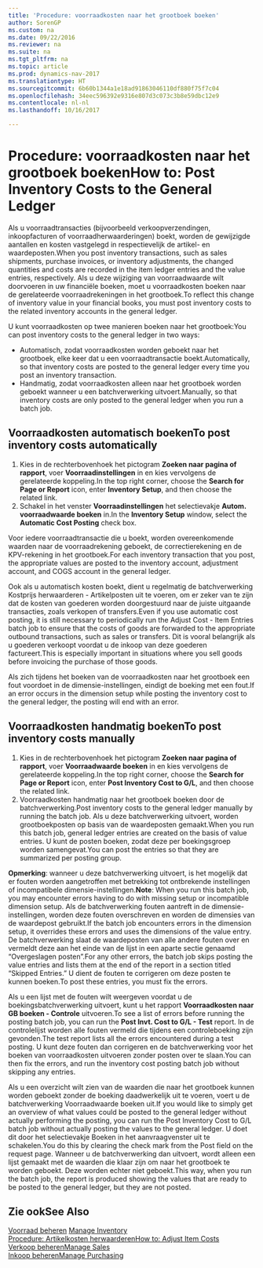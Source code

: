 ```yaml
---
title: 'Procedure: voorraadkosten naar het grootboek boeken'
author: SorenGP
ms.custom: na
ms.date: 09/22/2016
ms.reviewer: na
ms.suite: na
ms.tgt_pltfrm: na
ms.topic: article
ms.prod: dynamics-nav-2017
ms.translationtype: HT
ms.sourcegitcommit: 6b60b1344a1e18ad91863046110df880f75f7c04
ms.openlocfilehash: 34eec596392e9316e807d3c073c3b8e59dbc12e9
ms.contentlocale: nl-nl
ms.lasthandoff: 10/16/2017

---
```


# <a name="how-to-post-inventory-costs-to-the-general-ledger"></a><span data-ttu-id="c1ea3-102">Procedure: voorraadkosten naar het grootboek boeken</span><span class="sxs-lookup"><span data-stu-id="c1ea3-102">How to: Post Inventory Costs to the General Ledger</span></span>   
<span data-ttu-id="c1ea3-103">Als u voorraadtransacties (bijvoorbeeld verkoopverzendingen, inkoopfacturen of voorraadherwaarderingen) boekt, worden de gewijzigde aantallen en kosten vastgelegd in respectievelijk de artikel- en waardeposten.</span><span class="sxs-lookup"><span data-stu-id="c1ea3-103">When you post inventory transactions, such as sales shipments, purchase invoices, or inventory adjustments, the changed quantities and costs are recorded in the item ledger entries and the value entries, respectively.</span></span> <span data-ttu-id="c1ea3-104">Als u deze wijziging van voorraadwaarde wilt doorvoeren in uw financiële boeken, moet u voorraadkosten boeken naar de gerelateerde voorraadrekeningen in het grootboek.</span><span class="sxs-lookup"><span data-stu-id="c1ea3-104">To reflect this change of inventory value in your financial books, you must post inventory costs to the related inventory accounts in the general ledger.</span></span>

<span data-ttu-id="c1ea3-105">U kunt voorraadkosten op twee manieren boeken naar het grootboek:</span><span class="sxs-lookup"><span data-stu-id="c1ea3-105">You can post inventory costs to the general ledger in two ways:</span></span>

- <span data-ttu-id="c1ea3-106">Automatisch, zodat voorraadkosten worden geboekt naar het grootboek, elke keer dat u een voorraadtransactie boekt.</span><span class="sxs-lookup"><span data-stu-id="c1ea3-106">Automatically, so that inventory costs are posted to the general ledger every time you post an inventory transaction.</span></span>
- <span data-ttu-id="c1ea3-107">Handmatig, zodat voorraadkosten alleen naar het grootboek worden geboekt wanneer u een batchverwerking uitvoert.</span><span class="sxs-lookup"><span data-stu-id="c1ea3-107">Manually, so that inventory costs are only posted to the general ledger when you run a batch job.</span></span>


## <a name="to-post-inventory-costs-automatically"></a><span data-ttu-id="c1ea3-108">Voorraadkosten automatisch boeken</span><span class="sxs-lookup"><span data-stu-id="c1ea3-108">To post inventory costs automatically</span></span>
1. <span data-ttu-id="c1ea3-109">Kies in de rechterbovenhoek het pictogram **Zoeken naar pagina of rapport**, voer **Voorraadinstellingen** in en kies vervolgens de gerelateerde koppeling.</span><span class="sxs-lookup"><span data-stu-id="c1ea3-109">In the top right corner, choose the **Search for Page or Report** icon, enter **Inventory Setup**, and then choose the related link.</span></span>
2. <span data-ttu-id="c1ea3-110">Schakel in het venster **Voorraadinstellingen** het selectievakje **Autom. voorraadwaarde boeken** in.</span><span class="sxs-lookup"><span data-stu-id="c1ea3-110">In the **Inventory Setup** window, select the **Automatic Cost Posting** check box.</span></span>

<span data-ttu-id="c1ea3-111">Voor iedere voorraadtransactie die u boekt, worden overeenkomende waarden naar de voorraadrekening geboekt, de correctierekening en de KPV-rekening in het grootboek.</span><span class="sxs-lookup"><span data-stu-id="c1ea3-111">For each inventory transaction that you post, the appropriate values are posted to the inventory account, adjustment account, and COGS account in the general ledger.</span></span>

<span data-ttu-id="c1ea3-112">Ook als u automatisch kosten boekt, dient u regelmatig de batchverwerking Kostprijs herwaarderen - Artikelposten uit te voeren, om er zeker van te zijn dat de kosten van goederen worden doorgestuurd naar de juiste uitgaande transacties, zoals verkopen of transfers.</span><span class="sxs-lookup"><span data-stu-id="c1ea3-112">Even if you use automatic cost posting, it is still necessary to periodically run the Adjust Cost - Item Entries batch job to ensure that the costs of goods are forwarded to the appropriate outbound transactions, such as sales or transfers.</span></span> <span data-ttu-id="c1ea3-113">Dit is vooral belangrijk als u goederen verkoopt voordat u de inkoop van deze goederen factureert.</span><span class="sxs-lookup"><span data-stu-id="c1ea3-113">This is especially important in situations where you sell goods before invoicing the purchase of those goods.</span></span>

<span data-ttu-id="c1ea3-114">Als zich tijdens het boeken van de voorraadkosten naar het grootboek een fout voordoet in de dimensie-instellingen, eindigt de boeking met een fout.</span><span class="sxs-lookup"><span data-stu-id="c1ea3-114">If an error occurs in the dimension setup while posting the inventory cost to the general ledger, the posting will end with an error.</span></span>

## <a name="to-post-inventory-costs-manually"></a><span data-ttu-id="c1ea3-115">Voorraadkosten handmatig boeken</span><span class="sxs-lookup"><span data-stu-id="c1ea3-115">To post inventory costs manually</span></span>
1. <span data-ttu-id="c1ea3-116">Kies in de rechterbovenhoek het pictogram **Zoeken naar pagina of rapport**, voer **Voorraadwaarde boeken** in en kies vervolgens de gerelateerde koppeling.</span><span class="sxs-lookup"><span data-stu-id="c1ea3-116">In the top right corner, choose the **Search for Page or Report** icon, enter **Post Inventory Cost to G/L**, and then choose the related link.</span></span>
2. <span data-ttu-id="c1ea3-117">Voorraadkosten handmatig naar het grootboek boeken door de batchverwerking.</span><span class="sxs-lookup"><span data-stu-id="c1ea3-117">Post inventory costs to the general ledger manually by running the batch job.</span></span> <span data-ttu-id="c1ea3-118">Als u deze batchverwerking uitvoert, worden grootboekposten op basis van de waardeposten gemaakt.</span><span class="sxs-lookup"><span data-stu-id="c1ea3-118">When you run this batch job, general ledger entries are created on the basis of value entries.</span></span> <span data-ttu-id="c1ea3-119">U kunt de posten boeken, zodat deze per boekingsgroep worden samengevat.</span><span class="sxs-lookup"><span data-stu-id="c1ea3-119">You can post the entries so that they are summarized per posting group.</span></span>

<span data-ttu-id="c1ea3-120">**Opmerking**: wanneer u deze batchverwerking uitvoert, is het mogelijk dat er fouten worden aangetroffen met betrekking tot ontbrekende instellingen of incompatibele dimensie-instellingen.</span><span class="sxs-lookup"><span data-stu-id="c1ea3-120">**Note**: When you run this batch job, you may encounter errors having to do with missing setup or incompatible dimension setup.</span></span> <span data-ttu-id="c1ea3-121">Als de batchverwerking fouten aantreft in de dimensie-instellingen, worden deze fouten overschreven en worden de dimensies van de waardepost gebruikt.</span><span class="sxs-lookup"><span data-stu-id="c1ea3-121">If the batch job encounters errors in the dimension setup, it overrides these errors and uses the dimensions of the value entry.</span></span> <span data-ttu-id="c1ea3-122">De batchverwerking slaat de waardeposten van alle andere fouten over en vermeldt deze aan het einde van de lijst in een aparte sectie genaamd “Overgeslagen posten”.</span><span class="sxs-lookup"><span data-stu-id="c1ea3-122">For any other errors, the batch job skips posting the value entries and lists them at the end of the report in a section titled “Skipped Entries.”</span></span> <span data-ttu-id="c1ea3-123">U dient de fouten te corrigeren om deze posten te kunnen boeken.</span><span class="sxs-lookup"><span data-stu-id="c1ea3-123">To post these entries, you must fix the errors.</span></span>

<span data-ttu-id="c1ea3-124">Als u een lijst met de fouten wilt weergeven voordat u de boekingsbatchverwerking uitvoert, kunt u het rapport **Voorraadkosten naar GB boeken - Controle** uitvoeren.</span><span class="sxs-lookup"><span data-stu-id="c1ea3-124">To see a list of errors before running the posting batch job, you can run the **Post Invt. Cost to G/L - Test** report.</span></span> <span data-ttu-id="c1ea3-125">In de controlelijst worden alle fouten vermeld die tijdens een controleboeking zijn gevonden.</span><span class="sxs-lookup"><span data-stu-id="c1ea3-125">The test report lists all the errors encountered during a test posting.</span></span> <span data-ttu-id="c1ea3-126">U kunt deze fouten dan corrigeren en de batchverwerking voor het boeken van voorraadkosten uitvoeren zonder posten over te slaan.</span><span class="sxs-lookup"><span data-stu-id="c1ea3-126">You can then fix the errors, and run the inventory cost posting batch job without skipping any entries.</span></span>

<span data-ttu-id="c1ea3-127">Als u een overzicht wilt zien van de waarden die naar het grootboek kunnen worden geboekt zonder de boeking daadwerkelijk uit te voeren, voert u de batchverwerking Voorraadwaarde boeken uit.</span><span class="sxs-lookup"><span data-stu-id="c1ea3-127">If you would like to simply get an overview of what values could be posted to the general ledger without actually performing the posting, you can run the Post Inventory Cost to G/L batch job without actually posting the values to the general ledger.</span></span> <span data-ttu-id="c1ea3-128">U doet dit door het selectievakje Boeken in het aanvraagvenster uit te schakelen.</span><span class="sxs-lookup"><span data-stu-id="c1ea3-128">You do this by clearing the check mark from the Post field on the request page.</span></span> <span data-ttu-id="c1ea3-129">Wanneer u de batchverwerking dan uitvoert, wordt alleen een lijst gemaakt met de waarden die klaar zijn om naar het grootboek te worden geboekt. Deze worden echter niet geboekt.</span><span class="sxs-lookup"><span data-stu-id="c1ea3-129">This way, when you run the batch job, the report is produced showing the values that are ready to be posted to the general ledger, but they are not posted.</span></span>

## <a name="see-also"></a><span data-ttu-id="c1ea3-130">Zie ook</span><span class="sxs-lookup"><span data-stu-id="c1ea3-130">See Also</span></span>
<span data-ttu-id="c1ea3-131">[Voorraad beheren](inventory-manage-inventory.md)  </span><span class="sxs-lookup"><span data-stu-id="c1ea3-131">[Manage Inventory](inventory-manage-inventory.md)  </span></span>  
[<span data-ttu-id="c1ea3-132">Procedure: Artikelkosten herwaarderen</span><span class="sxs-lookup"><span data-stu-id="c1ea3-132">How to: Adjust Item Costs</span></span>](inventory-how-adjust-item-costs.md)  
[<span data-ttu-id="c1ea3-133">Verkoop beheren</span><span class="sxs-lookup"><span data-stu-id="c1ea3-133">Manage Sales</span></span>](sales-manage-sales.md)  
[<span data-ttu-id="c1ea3-134">Inkoop beheren</span><span class="sxs-lookup"><span data-stu-id="c1ea3-134">Manage Purchasing</span></span>](purchasing-manage-purchasing.md)

